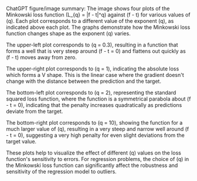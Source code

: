 ChatGPT figure/image summary: The image shows four plots of the Minkowski loss function \(L_{q} = |f - t|^q\) against \(f - t\) for various values of \(q\). Each plot corresponds to a different value of the exponent \(q\), as indicated above each plot. The graphs demonstrate how the Minkowski loss function changes shape as the exponent \(q\) varies.

The upper-left plot corresponds to \(q = 0.3\), resulting in a function that forms a well that is very steep around \(f - t = 0\) and flattens out quickly as \(f - t\) moves away from zero.

The upper-right plot corresponds to \(q = 1\), indicating the absolute loss which forms a V shape. This is the linear case where the gradient doesn't change with the distance between the prediction and the target.

The bottom-left plot corresponds to \(q = 2\), representing the standard squared loss function, where the function is a symmetrical parabola about \(f - t = 0\), indicating that the penalty increases quadratically as predictions deviate from the target.

The bottom-right plot corresponds to \(q = 10\), showing the function for a much larger value of \(q\), resulting in a very steep and narrow well around \(f - t = 0\), suggesting a very high penalty for even slight deviations from the target value.

These plots help to visualize the effect of different \(q\) values on the loss function's sensitivity to errors. For regression problems, the choice of \(q\) in the Minkowski loss function can significantly affect the robustness and sensitivity of the regression model to outliers.